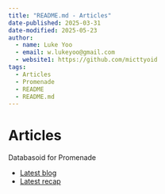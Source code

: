 ```yaml
---
title: "README.md - Articles"
date-published: 2025-03-31
date-modified: 2025-05-23
author:
  - name: Luke Yoo
  - email: w.lukeyoo@gmail.com
  - website1: https://github.com/micttyoid
tags:
  - Articles
  - Promenade
  - README
  - README.md
---
```


# Articles

Databasoid for Promenade

- [Latest blog](https://lukeyoo.fyi/blog/2025/5/bevy-post-startup-check)
- [Latest recap](https://lukeyoo.fyi/recap/2025/5/x-first-search-examples)
